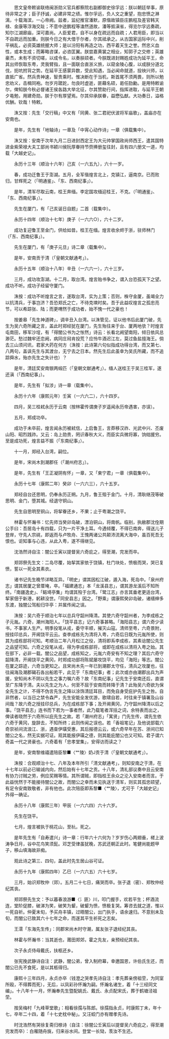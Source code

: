 <!-- { "loadSidebar": true } -->
　　思文皇帝敕谕联络闽浙勋义官兵都察院右副都御史徐孚远：朕以朝廷举事，原待非常之才；臣子抒诚，必建非常之绩。惟尔孚远，负人文之重望，抱忠愤之淋漓，十载海滨，一心帝阙。兹者，监纪推官潘默，原偕故镇臣庄鹏程及差官韩天禄、金康等浮海交趾；不意中途鹏程等溘然道故，潘等抵滇省，得览尔孚远奏疏，知尔江湖廊庙，深可嘉尚。人臣爱君，自不以身在疏远而自疏；人君用臣，即当以不自疏远而加重。则朕今日之有大借于尔者，尔其祗承之。从古国家运际中兴，削平祸乱，必资英雄统握大师；是以汾阳有再造之功，西平着天生之誉。然忠义血性，或本生成；而筹略咨谋，必咨匡翼。朕尝嘉黄裳之相业，知郭子之交修；英雄豪杰，未有不资切嗟，以成令名，以奏肤硕者。今朕既进封赐姓成功为延平王，命其出师恢取东粤，灵我臂指，且一面联合直浙义旅，以窥金陵心腹，以成朕分道北伐，扼吭拊背之势。在延平王感蒙异数，受此知遇，当必闻命就道，投袂兴师，以直抵广省。然兵贵神速，智贵乘时。惟决断在于当机，斯首尾不须两畏，则所以勉忠劝义，击楫同袍。勿岁月蹉跎，勿良时虚逝，匪藉名硕，曷任劻勷。是用特敕谕尔，俾知朕今秋必督诸王侯各路大举北征，尔其赞助行间，指挥进取，与延平王朝夕黾勉，用建奇勋。朕于尔有厚望焉。尔其仰承朕眷，益懋弘猷。大功奏日，溢格优酬。钦哉！特敕。

　　洙又按：先生「交行稿」中又有「同黄、张二君祀伏波将军庙歌」，盖庙亦在安南也。

　　是年，先生有「地轴诗」一章及「中宵心动作诗」一章（俱载集中）。

　　洙又按：安南于次年九月二日进封西定王为大元帅掌国政尚师西王，遣其国特进金紫荣禄大夫工部尚书颖川侯阮厚眷持节赍捧册玺往封，且有四六册文一道，均载「大越史记」。

　　永历十三年（顺治十六年）己亥（一六五九），六十一岁。

　　春，成功迁鲁王于澎湖。五月，全军偕煌言北上，克镇江，逼南京。已而败归，甘辉死之（「明通鉴」、「东、西南纪事」）。

　　是年，清军尽取云南，桂王奔缅。李定国攻缅迎桂王，不克。（「明通鉴」、「东、西南纪事」）。

　　先生在厦门，有「己亥诞日自题」二首（载集中）。

　　永历十四年（顺治十七年）庚子（一六六○），六十二岁。

　　成功复迎鲁王至金门，供给如昔。桂王在缅。煌言收余烬于浙，驻师林门（「东、西南纪事」）。

　　先生在厦门，有「庚子元旦」诗二章（载集中）。

　　是年，安南贡于清（「皇朝文献通考」）。

　　永历十五年（顺治十八年）辛丑（一六六一），六十三岁。

　　三月，成功攻澎湖。十二月，取台湾。煌言贻书争之，谓入台恐孤天下之望。成功不听。成功子经留守厦门。

　　洙按：成功不听煌言之言，遂取台湾，实为上策；否则，株守金厦，虽竭全力以抗清兵，于事岂济？吾恐郑氏之亡，不待克塽时矣。吾于此益叹煌言之孤忠亮节，可以希踪张、陆；而更喟然于成功者，始不愧一代之豪也！

　　按姜皋「先生神道碑」，调辛丑入台湾。以洙管见，证以他书后此厦门破，先生为吴六奇所藏之言，盖此时郑经犹在厦门，先生殆往来于台、厦两地欤？时煌言屯南田，移军沙埕，有「得闇公书为之怅然」诗云：长看北阙望南阳，倾日依风总渺茫。愁过魏牢还恋阙，病同庄舄肯投荒？应怜牛酒迟江左，莫过鱼盐擅海王。倘去三山须问讯，君家大药在何方（洙按：此诗第六句似指成功得台湾，而又第七、八两句，盖讽先生与其渡台，无宁去之日本。然先生后此虽幸为吴氏所藏，而不追踪舜水，殆亦先生之失计也）？

　　是年，清廷奖安南银两缎匹（「皇朝文献通考」）。缅人送桂王于吴三桂军，遂还滇（「西南纪事」）。

　　是年，先生有「拟涉」诗一章（载集中）。

　　永历十六年（康熙元年）壬寅（一六六二），六十四岁。

　　四月，吴三桂弒永历于云南（按林霍传谓庚子岁遥闻永历帝遇害，亦误）。

　　五月，郑成功卒。

　　成功于未卒前，煌言闻永历被弒信，上启鲁王，言莽移汉祚、光武中兴、丕废山阳、昭烈践祚。又云：岛上勋贵，罔识春秋大义，而臣实兵微将寡，饷绌援穷。至是成功死，煌言益不振（「东南纪事」）。

　　十一月，郑经入台湾，嗣位。

　　是年，宋尚木到潮郡任（「潮州府志」）。

　　是年，先生有「王正凝阴有怀」一章，又「柬宁君」一章（俱载集中）。

　　永历十七年（康熙二年）癸卯（一六六三），六十五岁。

　　郑经自台还思明，仍奉永历正朔。九月，鲁王殂于金门。十月，清耿继茂等破思明、金门，堕其城。经退守铜山。

　　先生自思明至铜山，将挈眷还乡，不果；止于粤潮之饶平。

　　林霍与怀瀚书：忆先师当癸卯岛破，漂泊铜山，将南帆。临别，执敝郡沈佺期公手曰：吾居岛十有四载，只为一片干净土耳。今遇倾覆，不得已南奔，得送儿子登岸，守先人宗祧，即返而与卢牧舟、王愧两诸公共颠沛流离大海中，虽百死吾无恨也。讵知事与心违，从此入粤，遂不得继见。

　　沈浩然诗自注：闇公壬寅以提督吴六奇庇之，得至潮，完发而卒。

　　郑郊祭先生文：二岛尽覆，始挈其家依于饶镇，杜门块处，愤极而哭，哭已复愤，誓以一死全其素衣。

　　诸书记先生晚节详略互异。「明史」谓其因松江破，遁入海，死岛中。「泉州府志」谓其居厦之曾厝埯，卒。「福建通志」本「龙溪县志」，谓其游龙溪后不知所终。「南疆逸史」、「鲒埼亭集」均谓其殁于台湾。「鹭江志」亦言其垂老更适台湾，挈家佃于新港，躬耕没世。「同安县志」因之。「野乘」谓康熙癸卯岛破，诸缙绅多东渡，独闇公驾船归华亭：并属传闻之误。

　　洙按：吴六奇于顺治七年以总兵守韶州降清。其使六奇守韶州者，为李成栋之子元胤。六奇，潮州海阳人。「饶平县志」记六奇事甚略。「海阳县志」谓六奇少读书，不事家人生产。明季投笔从戎，委守丰顺，摧灭山寇。清师至粤，六奇景附，授挂印总兵，开阃饶平云云。查李成栋先为清将入粤，六奇后日既为元胤所使，则其为成栋部将可知。考顺治二年八月松江之役，清将即系李成栋，其素谂闇公先生之品望可知。六奇之投笔从戎，得为李成栋部将，或即在成栋以清将入粤之始。其在部下，必非一载。闇公之品望，成栋知之，元胤六奇安有不知之理？其后六奇守韶降清，开阃饶平之黄冈，时郑成功部将陈斌屡攻饶平，均见「海阳」等志。闇公在厦之踪迹，六奇当更知之。且宋尚木先一年已到潮郡太守任，清兵之攻厦也，往往闽海及潮郡碣石各出船若干，此见于「东南纪事」者；此次或亦由潮郡出兵为声援，安知尚木不阴以先生之事力嘱六奇？故「东南纪事」记先生于安南还后，直谓至广东降于清。夫以先生之为人，何至不屈于安南而转降于清？此殆吴六奇欲为保全先生之计，不得不伪言先生之降以涂饰清廷耳目，而免自身受庇护先生之咎。自非然者，以当日之禁令森严，先生安能全发优游，歌啸自若，时往来于镇署及山谷间哉？故六奇之授挂印总兵，为在成栋部下事；及开阃黄冈，乃守韶州降清以后之事。「饶平县志」连书而下若为一事者然，此乃载笔者浑括之词，余特表而出之，俾读者晓然于六奇所以庇先生之故。若「潮州府志」「寓贤」门先生传，谓先生依六奇于黄冈，旋辞去，不知所终；此则传闻之误也。若「香祖笔记」及他说部载六奇崇祯间流浪江、浙，遇查伊璜受惠，其后报德云云，或六奇早年在苏、浙间已知闇公之名，然无实据可证。观其能报伊璜之德，则其能庇闇公也又可知。君子谓六奇盖一代之贤豪也。六奇着有「忠孝堂集」，安得访而读之？

　　是年，安南黎维禧遣陪臣黎■〈艹陵〉奶J贡于清（「皇朝文献通考」）。

　　洙按：合观顺治十七、八年及本年所引「清文献通考」，则知安南之于清，在十七年以前必已输诚内向，然后始有十七年之贡。十八年，清礼部议奏中且云安南有协力讨贼之劳，例应奖赐等情。其所谓贼，即指桂王余众之沦入安南者而言。于此益恍然于不能接待闇公之故，而闇公之幸而未见执送于清军，则实其孤忠硕望，有足令安南致敬者，非有他也。此次陪臣即系黎■〈艹陵〉，尤可于「大越史记」外得一确证。

　　永历十八年（康熙三年）甲辰（一六六四）六十六岁。

　　先生在饶平。

　　七月，煌言被执于桃花山，至杭，死之。

　　是年先生有「自寿遣兴」诗一章：行年六十六何为？岁岁伤心两翅垂，槎上波涛争日月，谷中花鸟笑须髭。邓芝受律虽犹晚，苏武还朝正此时。笔健尚能题甲子，移山填海故非痴。

　　观此诗之第三、四句，盖此时先生居山谷可证。

　　永历十九年（康熙四年）乙巳（一六六五）六十七岁。

　　三月，始识郑牧仲（郊）。五月二十七日，痛哭而卒。张子退（密）、郑牧仲经纪其丧。

　　郑郊祭先生文：予以暮春浪游■〈氵匪〉川，叩门握手，欢若平生；杯酒流连，堂阶促膝，破涕为笑，破笑为颦，破颦为愤，愤极复哭。筹咨去就之道，惟以一死自祈。仲夏末旬，予买舟丰镇，过晤闇公，出门执手，语余速归。不意别未及旬，而闇公已致其六十七年之命，而遂其平生祈死之志矣。

　　王澐「东海先生传」：同郡宋尚木时守潮，属友张子退经纪其丧。

　　林霍与怀瀚书：当其逝也，莆田郑郊，霍之先友，亲预经纪其丧。

　　次子永贞侍母戴氏，扶柩还乡。

　　张宪挽武静诗自注：武静，闇公弟，曾入制府幕，幸邀国恩，许伯氏生还，而闇公已先不食死，是以其柩得归。

　　康熙十三年四月，永贞亦卒（钱澄之哭孝先诗自注：孝先葬亲傍祖茔，为同室所殴，不得葬而死），无后，以凤彩孙怀瀚为嗣。怀瀚名诸生，着「十三经同文编」。十八年十一月，怀瀚奉先生暨配姚氏、戴氏、永贞配宋氏，葬于鹤塘泾祖茔。

　　按吴梅村「九峰草堂歌」：相看徐孺与陈郎。徐孺指永贞，时康熙丁未，年十七，卒年二十四，着「十七史枕中秘」。又汪蛟门亦有赠孝先诗。

　　时沈浩然有哭徐复斋归榇诗（自注：徐闇公壬寅后以提督吴六奇庇之，得至潮完发而卒）：白雁随舟旐，归来谷水间。登堂一长恸，羡汝不生还。

